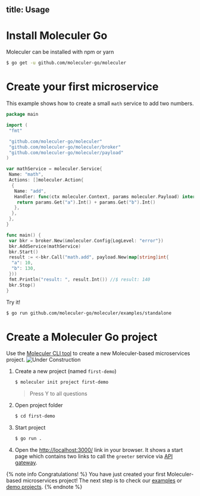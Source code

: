 title: Usage
---

# Install Moleculer Go

Moleculer can be installed with npm or yarn

```bash
$ go get -u github.com/moleculer-go/moleculer
```

# Create your first microservice

This example shows how to create a small `math` service to add two numbers.

```go
package main

import (
 "fmt"

 "github.com/moleculer-go/moleculer"
 "github.com/moleculer-go/moleculer/broker"
 "github.com/moleculer-go/moleculer/payload"
)

var mathService = moleculer.Service{
 Name: "math",
 Actions: []moleculer.Action{
  {
   Name: "add",
   Handler: func(ctx moleculer.Context, params moleculer.Payload) interface{} {
    return params.Get("a").Int() + params.Get("b").Int()
   },
  },
 },
}

func main() {
 var bkr = broker.New(&moleculer.Config{LogLevel: "error"})
 bkr.AddService(mathService)
 bkr.Start()
 result := <-bkr.Call("math.add", payload.New(map[string]int{
  "a": 10,
  "b": 130,
 }))
 fmt.Println("result: ", result.Int()) //$ result: 140
 bkr.Stop()
}
```

Try it!

```bash
$ go run github.com/moleculer-go/moleculer/examples/standalone
```

# Create a Moleculer Go project

Use the [Moleculer CLI tool](moleculer-cli.html) to create a new Moleculer-based microservices project.
![Under Construction](https://img.shields.io/badge/under-construction-red.svg)

1. Create a new project (named `first-demo`)

    ```bash
    $ moleculer init project first-demo
    ```

    > Press Y to all questions

2. Open project folder

    ```bash
    $ cd first-demo
    ```

3. Start project
    ```bash
    $ go run .
    ```
4. Open the [http://localhost:3000/](http://localhost:3000/) link in your browser. It shows a start page which contains two links to call the `greeter` service via [API gateway](https://github.com/moleculer-go/moleculer-web).

{% note info Congratulations! %}
You have just created your first Moleculer-based microservices project! The next step is to check our [examples](examples.html) or [demo projects](https://github.com/moleculer-go/moleculer-examples).
{% endnote %}
